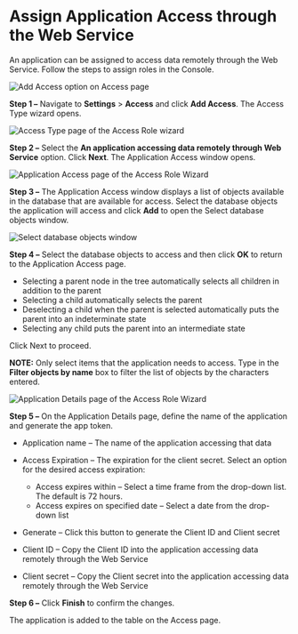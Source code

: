 # Assign Application Access through the Web Service

An application can be assigned to access data remotely through the Web Service. Follow the steps to assign roles in the Console.

![Add Access option on Access page](/img/product_docs/accessanalyzer/accessanalyzer/enterpriseauditor/admin/settings/access/rolebased/addaccess.png)

__Step 1 –__ Navigate to __Settings__ > __Access__ and click __Add Access__. The Access Type wizard opens.

![Access Type page of the Access Role wizard](/img/product_docs/accessanalyzer/accessanalyzer/enterpriseauditor/admin/settings/access/restapi/accesstypeapplication.png)

__Step 2 –__ Select the __An application accessing data remotely through Web Service__ option. Click __Next__. The Application Access window opens.

![Application Access page of the Access Role Wizard](/img/product_docs/accessanalyzer/accessanalyzer/enterpriseauditor/admin/settings/access/restapi/applicationaccess.png)

__Step 3 –__ The Application Access window displays a list of objects available in the database that are available for access. Select the database objects the application will access and click __Add__ to open the Select database objects window.

![Select database objects window](/img/product_docs/accessanalyzer/accessanalyzer/enterpriseauditor/admin/settings/access/restapi/selectdatabaseobjects.png)

__Step 4 –__ Select the database objects to access and then click __OK__ to return to the Application Access page.

- Selecting a parent node in the tree automatically selects all children in addition to the parent
- Selecting a child automatically selects the parent
- Deselecting a child when the parent is selected automatically puts the parent into an indeterminate state
- Selecting any child puts the parent into an intermediate state

Click Next to proceed.

__NOTE:__ Only select items that the application needs to access. Type in the __Filter objects by name__ box to filter the list of objects by the characters entered.

![Application Details page of the Access Role Wizard](/img/product_docs/accessanalyzer/accessanalyzer/enterpriseauditor/admin/settings/access/restapi/applicationdetails.png)

__Step 5 –__ On the Application Details page, define the name of the application and generate the app token.

- Application name – The name of the application accessing that data
- Access Expiration – The expiration for the client secret. Select an option for the desired access expiration:

  - Access expires within – Select a time frame from the drop-down list. The default is 72 hours.
  - Access expires on specified date – Select a date from the drop-down list
- Generate – Click this button to generate the Client ID and Client secret
- Client ID – Copy the Client ID into the application accessing data remotely through the Web Service
- Client secret – Copy the Client secret into the application accessing data remotely through the Web Service

__Step 6 –__ Click __Finish__ to confirm the changes.

The application is added to the table on the Access page.
